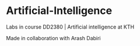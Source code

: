 # Artificial-Intelligence
Labs in course DD2380 | Artificial intelligence at KTH

Made in collaboration with Arash Dabiri